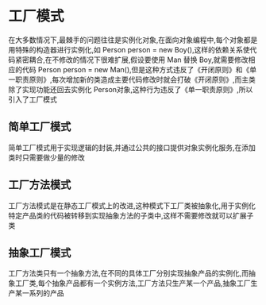 # 工厂模式

在大多数情况下,最棘手的问题往往是实例化对象,在面向对象编程中,每个对象都是用特殊的构造器进行实例化,如 Person person = new
Boy(),这样的依赖关系使代码紧密耦合,在不修改的情况下很难扩展,假设要使用 Man 替换 Boy,就需要修改相应的代码 Person person =
new Man(),但是这种方式违反了《开闭原则》和《单一职责原则》,每次增加新的类造成主要代码修改时就会打破《开闭原则》,而主类除了实现功能还回去实例化
Person对象,这种行为违反了《单一职责原则》,所以引入了工厂模式

## 简单工厂模式

简单工厂模式用于实现逻辑的封装,并通过公共的接口提供对象实例化服务,在添加类时只需要做少量的修改

## 工厂方法模式

工厂方法模式是在静态工厂模式上的改进,这种模式下工厂类被抽象化,用于实例化特定产品类的代码被转移到实现抽象方法的子类中,这样不需要修改就可以扩展子类

## 抽象工厂模式

工厂方法类只有一个抽象方法,在不同的具体工厂分别实现抽象产品的实例化,而抽象工厂类,每个抽象产品都有一个实例方法,工厂方法只生产某一个产品,抽象工厂生产某一系列的产品